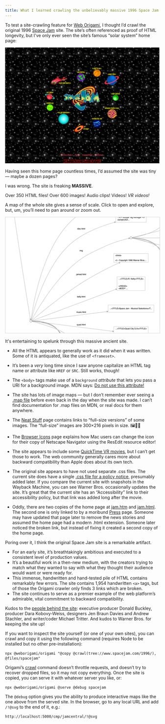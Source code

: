 ```yaml
---
title: What I learned crawling the unbelievably massive 1996 Space Jam site
---
```


To test a site-crawling feature for [Web Origami](https://weborigami.org), I thought I’d crawl the original 1996 [Space Jam](https://www.spacejam.com/1996) site. The site’s often referenced as proof of HTML longevity, but I've only ever seen the site’s famous “solar system” home page:

![Space Jam home page](/images/2023/12/spaceJamHome.png)

Having seen this home page countless times, I’d assumed the site was tiny — maybe a dozen pages?

I was wrong. The site is freaking **MASSIVE**.

Over 350 HTML files! Over 600 images! Audio clips! Videos! _VR videos!_

A map of the whole site gives a sense of scale. Click to open and explore, but, um, you’ll need to pan around or zoom out.

<a href="/images/2023/12/spaceJamMap.svg">
  <img src="/images/2023/12/spaceJamMap.png" style="border: 1px solid lightgray; max-width: 100%;" alt="Portion of a map of the Space Jam website">
</a>

It's entertaining to spelunk through this massive ancient site.

- All the HTML appears to generally work as it did when it was written. Some of it is antiquated, like the use of `<frameset>`.

- It’s been a _very_ long time since I saw anyone capitalize an HTML tag name or attribute like `HREF` or `SRC`. Still works, though!

- The `<body>` tags make use of a `background` _attribute_ that lets you pass a URI for a background image. MDN says: [Do not use this attribute!](https://developer.mozilla.org/en-US/docs/Web/HTML/Element/body)

- The site has lots of image maps — but I don’t remember ever seeing a [.map file](https://www.spacejam.com/1996/bin/bball.map) before even back in the day when the site was made. I can’t find documentation for .map files on MDN, or real docs for them anywhere.

* The [Neat Stuff](https://www.spacejam.com/1996/cmp/junior/neatstuffframes.html) page contains links to “full-size versions” of some images. The “full-size” images are 300×216 pixels in size. 🖼️🔬🤣

* The [Browser Icons](https://www.spacejam.com/1996/cmp/souvenirs/iconsframes.html) page explains how Mac users can change the icon for their copy of Netscape Navigator using the ResEdit resource editor!

* The site appears to include some [QuickTime VR movies](https://www.spacejam.com/1996/cmp/bball/qtvrframes.html), but I can’t get those to work. The web community generally cares more about backward compatibility than Apple does about its own tech.

* The original site appears to have not used separate .css files. The current site does have a single [.css file for a policy notice](https://www.spacejam.com/1996/css/wbPolicyUpdatedNoticeStyle.css), presumably added later. If you compare the current site with snapshots in the Wayback Machine, you can see Warner Bros. occasionally updates the site. It’s great that the current site has an “Accessibility” link to their accessibility policy, but that link was added long after the movie.

* Oddly, there are two copies of the home page at [jam.htm](https://www.spacejam.com/1996/jam.htm) and [jam.html](https://www.spacejam.com/1996/jam.html). The second one is only linked to by a moribund [Press](https://www.spacejam.com/1996/cmp/pressbox/pressboxframes.html) page. Someone may have updated that page later to remove the news stories and assumed the home page had a modern .html extension. Someone later noticed the broken link, but instead of fixing it created a second copy of the home page.

Poring over it, I think the original Space Jam site is a remarkable artifact.

- For an early site, it’s breathtakingly ambitious and executed to a consistent level of production values.
- It’s a beautiful work in a then-new medium, with the creators trying to match what they wanted to say with what they thought their audience would want or were ready for.
- This immense, handwritten and hand-tested pile of HTML contains remarkably few errors. The site contains 1,954 handwritten `<a>` tags, but of those the Origami crawler only finds 3 links which are broken.
- The site continues to serve as a premier example of the web platform’s admirable, vital commitment to backward compatibility.

Kudos to the [people behind the site](https://www.spacejam.com/1996/cmp/pressbox/credits.html): executive producer Donald Buckley, producer Dara Kobovy-Weiss, designers Jen Braun Davies and Andrew Stachler, and writer/coder Michael Tritter. And kudos to Warner Bros. for keeping the site up!

If you want to inspect the site yourself (or one of your own sites), you can crawl and copy it using the following command (requires Node to be installed but no other pre-installation):

```
npx @weborigami/origami "@copy @crawl(tree://www.spacejam.com/1996/), @files/spacejam"
```

Origami’s [crawl](https://weborigami.org/language/@crawl.html) command doesn’t throttle requests, and doesn’t try to recover dropped files, so it may not copy everything. Once the site is copied, you can serve it with whatever server you like, or:

```
npx @weborigami/origami @serve @debug spacejam
```

The `@debug` option gives you the ability to produce interactive maps like the one above from the served site. In the browser, go to any local URL and add `/!@svg` to the end of it, e.g.:

```
http://localhost:5000/cmp/jamcentral/!@svg
```
